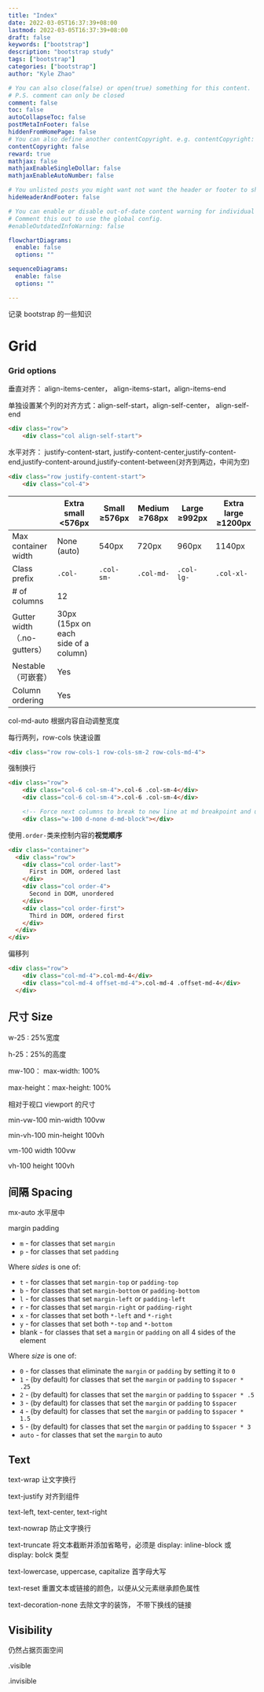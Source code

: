 ```yaml
---
title: "Index"
date: 2022-03-05T16:37:39+08:00
lastmod: 2022-03-05T16:37:39+08:00
draft: false
keywords: ["bootstrap"]
description: "bootstrap study"
tags: ["bootstrap"]
categories: ["bootstrap"]
author: "Kyle Zhao"

# You can also close(false) or open(true) something for this content.
# P.S. comment can only be closed
comment: false
toc: false
autoCollapseToc: false
postMetaInFooter: false
hiddenFromHomePage: false
# You can also define another contentCopyright. e.g. contentCopyright: "This is another copyright."
contentCopyright: false
reward: true
mathjax: false
mathjaxEnableSingleDollar: false
mathjaxEnableAutoNumber: false

# You unlisted posts you might want not want the header or footer to show
hideHeaderAndFooter: false

# You can enable or disable out-of-date content warning for individual post.
# Comment this out to use the global config.
#enableOutdatedInfoWarning: false

flowchartDiagrams:
  enable: false
  options: ""

sequenceDiagrams: 
  enable: false
  options: ""

---
```


记录 bootstrap 的一些知识

<!--more-->

# Grid

### Grid options

垂直对齐： align-items-center， align-items-start，align-items-end

单独设置某个列的对齐方式：align-self-start，align-self-center， align-self-end

```html
<div class="row">
    <div class="col align-self-start">
```

水平对齐： justify-content-start, justify-content-center,justify-content-end,justify-content-around,justify-content-between(对齐到两边，中间为空)

```html
<div class="row justify-content-start">
    <div class="col-4">
```

|                             | Extra small <576px                   | Small ≥576px | Medium ≥768px | Large ≥992px | Extra large ≥1200px |
| --------------------------- | ------------------------------------ | ------------ | ------------- | ------------ | ------------------- |
| Max container width         | None (auto)                          | 540px        | 720px         | 960px        | 1140px              |
| Class prefix                | `.col-`                              | `.col-sm-`   | `.col-md-`    | `.col-lg-`   | `.col-xl-`          |
| # of columns                | 12                                   |              |               |              |                     |
| Gutter width（.no-gutters） | 30px (15px on each side of a column) |              |               |              |                     |
| Nestable（可嵌套）          | Yes                                  |              |               |              |                     |
| Column ordering             | Yes                                  |              |               |              |                     |

col-md-auto 根据内容自动调整宽度

每行两列，row-cols 快速设置

```html
<div class="row row-cols-1 row-cols-sm-2 row-cols-md-4">
```

强制换行

```html
<div class="row">
    <div class="col-6 col-sm-4">.col-6 .col-sm-4</div>
    <div class="col-6 col-sm-4">.col-6 .col-sm-4</div>

    <!-- Force next columns to break to new line at md breakpoint and up -->
    <div class="w-100 d-none d-md-block"></div>
```

使用`.order-`类来控制内容的**视觉顺序**

```html
<div class="container">
  <div class="row">
    <div class="col order-last">
      First in DOM, ordered last
    </div>
    <div class="col order-4">
      Second in DOM, unordered
    </div>
    <div class="col order-first">
      Third in DOM, ordered first
    </div>
  </div>
</div>
```

偏移列

```html
<div class="row">
    <div class="col-md-4">.col-md-4</div>
    <div class="col-md-4 offset-md-4">.col-md-4 .offset-md-4</div>
  </div>
```

## 尺寸 Size

w-25 :  25%宽度

h-25：25%的高度

mw-100： max-width: 100%

max-height：max-height: 100%

相对于视口 viewport 的尺寸

min-vw-100  min-width 100vw

min-vh-100 min-height 100vh

vm-100  width 100vw

vh-100 height 100vh 

## 间隔 Spacing

mx-auto 水平居中

margin padding

- `m` - for classes that set `margin`
- `p` - for classes that set `padding`

Where *sides* is one of:

- `t` - for classes that set `margin-top` or `padding-top`
- `b` - for classes that set `margin-bottom` or `padding-bottom`
- `l` - for classes that set `margin-left` or `padding-left`
- `r` - for classes that set `margin-right` or `padding-right`
- `x` - for classes that set both `*-left` and `*-right`
- `y` - for classes that set both `*-top` and `*-bottom`
- blank - for classes that set a `margin` or `padding` on all 4 sides of the element

Where *size* is one of:

- `0` - for classes that eliminate the `margin` or `padding` by setting it to `0`
- `1` - (by default) for classes that set the `margin` or `padding` to `$spacer * .25`
- `2` - (by default) for classes that set the `margin` or `padding` to `$spacer * .5`
- `3` - (by default) for classes that set the `margin` or `padding` to `$spacer`
- `4` - (by default) for classes that set the `margin` or `padding` to `$spacer * 1.5`
- `5` - (by default) for classes that set the `margin` or `padding` to `$spacer * 3`
- `auto` - for classes that set the `margin` to auto

## Text

text-wrap 让文字换行

text-justify 对齐到组件

text-left, text-center, text-right

text-nowrap 防止文字换行

text-truncate 将文本截断并添加省略号，必须是 display: inline-block 或 display: bolck 类型

text-lowercase, uppercase, capitalize 首字母大写

text-reset 重置文本或链接的颜色，以便从父元素继承颜色属性

text-decoration-none 去除文字的装饰， 不带下换线的链接

## Visibility

仍然占据页面空间

.visible

.invisible